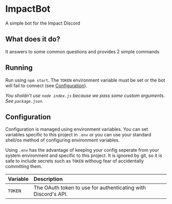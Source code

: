 # ImpactBot
A simple bot for the Impact Discord

## What does it do?
It answers to some common questions and provides 2 simple commands

## Running

Run using `npm start`. The `TOKEN` environment variable must be set or the bot will fail to connect (see [Configuration](#Configuration)).

_You sholdn't use `node index.js` because we pass some custom arguments. See `package.json`._

## Configuration

Configuration is managed using environment variables. You can set variables specific to this project in `.env` or you can use your standard shell/os method of configuring environment variables.

Using `.env` has the advantage of keeping your config seperate from your system environment and specific to this project. It is ignored by git, so it is safe to include secrets such as `TOKEN` withoug fear of accidentally committing them.

| Variable   | Description
|:---        |:---
| `TOKEN`    | The OAuth token to use for authenticating with Discord's API.
